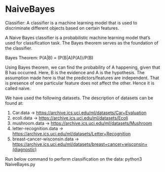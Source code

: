 # NaiveBayes
Classifier: A classifier is a machine learning model that is used to discriminate different objects based on certain features.

A Naive Bayes classifier is a probabilistic machine learning model that’s used for classification task. The Bayes theorem serves as the foundation of the classifier.

Bayes Theorem:
P(A|B) = (P(B|A)P(A))/P(B)

Using Bayes theorem, we can find the probability of A happening, given that B has occurred. Here, B is the evidence and A is the hypothesis. The assumption made here is that the predictors/features are independent. That is presence of one particular feature does not affect the other. Hence it is called naive.

We have used the following datasets. The description of datasets can be found at:
1. Car.data -> https://archive.ics.uci.edu/ml/datasets/Car+Evaluation
2. ecoli.data -> https://archive.ics.uci.edu/ml/datasets/Ecoli
3. mushroom.data -> https://archive.ics.uci.edu/ml/datasets/Mushroom
4. letter-recognition.data -> https://archive.ics.uci.edu/ml/datasets/Letter+Recognition
5. breast-cancer-wisconsin.data -> https://archive.ics.uci.edu/ml/datasets/breast+cancer+wisconsin+(diagnostic)


Run below command to perform classification on the data:
python3 NaiveBayes.py
